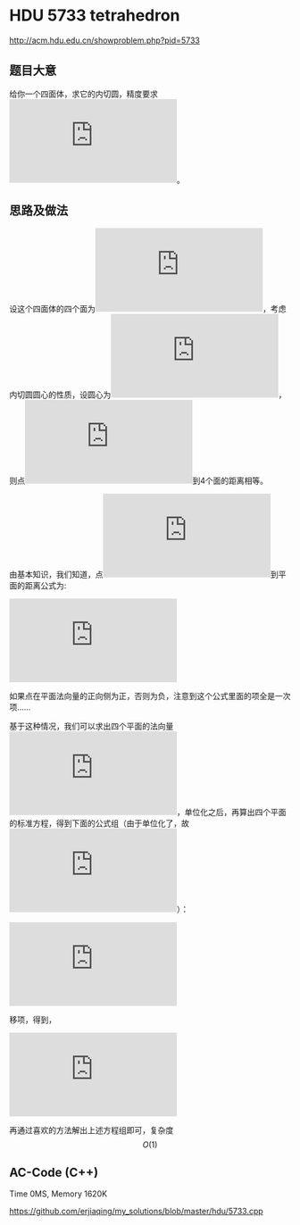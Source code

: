 HDU 5733 tetrahedron
====================

<http://acm.hdu.edu.cn/showproblem.php?pid=5733>

题目大意
--------

给你一个四面体，求它的内切圆，精度要求![](https://latex.codecogs.com/png.latex?%5Cdpi%7B100%7D%2010%5E%7B-4%7D)。

思路及做法
----------

设这个四面体的四个面为![](https://latex.codecogs.com/png.latex?%5Cdpi%7B100%7D%20P_%7BABC%7DP_%7BABD%7DP_%7BACD%7DP_%7BBCD%7D)，考虑内切圆圆心的性质，设圆心为![](https://latex.codecogs.com/png.latex?%5Cdpi%7B100%7D%20O)，则点![](https://latex.codecogs.com/png.latex?%5Cdpi%7B100%7D%20O)到4个面的距离相等。

由基本知识，我们知道，点![](https://latex.codecogs.com/png.latex?%5Cdpi%7B100%7D%20%20%28x_0%2C%20y_0%2C%20z_0%29)到平面的距离公式为:

![](https://latex.codecogs.com/png.latex?%5Cdpi%7B100%7D%20R%20%3D%20%5Cfrac%7BAx_0%20&plus;%20By_0%20&plus;%20Cz_0%20&plus;%20D%7D%7B%5Csqrt%7BA%5E2%20&plus;%20B%5E2%20&plus;%20C%5E2%7D%7D)

如果点在平面法向量的正向侧为正，否则为负，注意到这个公式里面的项全是一次项……

基于这种情况，我们可以求出四个平面的法向量![](https://latex.codecogs.com/png.latex?%5Cdpi%7B100%7D%20n_%7BABC%7Dn_%7BABD%7Dn_%7BACD%7Dn_%7BBCD%7D)，单位化之后，再算出四个平面的标准方程，得到下面的公式组（由于单位化了，故![](https://latex.codecogs.com/png.latex?%5Cdpi%7B100%7D%20%5Csqrt%7BA%5E2%20&plus;%20B%5E2%20&plus;%20C%5E2%7D%3D1)）：

![](https://latex.codecogs.com/png.latex?%5Cdpi%7B100%7D%20%5Cleft%5C%7B%5Cbegin%7Bmatrix%7DA_%7BABC%7Dx%20%26%20&plus;%20%26%20B_%7BABC%7Dy%20%26%20&plus;%20%26%20C_%7BABC%7Dz%20%26%20&plus;%20%26%20D_%7BABC%7D%20%26%3D%26%20R%20%5C%5C%20A_%7BABD%7Dx%20%26%20&plus;%20%26%20B_%7BABD%7Dy%20%26%20&plus;%20%26%20C_%7BABD%7Dz%20%26%20&plus;%20%26%20D_%7BABD%7D%20%26%3D%26%20R%20%5C%5C%20A_%7BACD%7Dx%20%26%20&plus;%20%26%20B_%7BACD%7Dy%20%26%20&plus;%20%26%20C_%7BACD%7Dz%20%26%20&plus;%20%26%20D_%7BACD%7D%20%26%3D%26%20R%20%5C%5C%20A_%7BBCD%7Dx%20%26%20&plus;%20%26%20B_%7BBCD%7Dy%20%26%20&plus;%20%26%20C_%7BBCD%7Dz%20%26%20&plus;%20%26%20D_%7BBCD%7D%20%26%3D%26%20R%20%5C%5C%20%5Cend%7Bmatrix%7D%5Cright.)

移项，得到，

![](https://latex.codecogs.com/png.latex?%5Cdpi%7B100%7D%20%5Cleft%5C%7B%20%5Cbegin%7Bmatrix%7D%20A_%7BABC%7Dx%20%26%20&plus;%20%26%20B_%7BABC%7Dy%20%26%20&plus;%20%26%20C_%7BABC%7Dz%20%26%20-%20%26%20R%20%26%20%3D%20%26%20-%20D_%7BABC%7D%20%5C%5C%20A_%7BABD%7Dx%20%26%20&plus;%20%26%20B_%7BABD%7Dy%20%26%20&plus;%20%26%20C_%7BABD%7Dz%20%26%20-%20%26%20R%20%26%20%3D%20%26%20-%20D_%7BABD%7D%20%5C%5C%20A_%7BACD%7Dx%20%26%20&plus;%20%26%20B_%7BACD%7Dy%20%26%20&plus;%20%26%20C_%7BACD%7Dz%20%26%20-%20%26%20R%20%26%20%3D%20%26%20-%20D_%7BACD%7D%20%5C%5C%20A_%7BBCD%7Dx%20%26%20&plus;%20%26%20B_%7BBCD%7Dy%20%26%20&plus;%20%26%20C_%7BBCD%7Dz%20%26%20-%20%26%20R%20%26%20%3D%20%26%20-%20D_%7BBCD%7D%20%5C%5C%20%5Cend%7Bmatrix%7D%20%5Cright.)


再通过喜欢的方法解出上述方程组即可，复杂度$$O(1)$$

AC-Code (C++)
-------------

Time 0MS, Memory 1620K

<https://github.com/erjiaqing/my_solutions/blob/master/hdu/5733.cpp>
